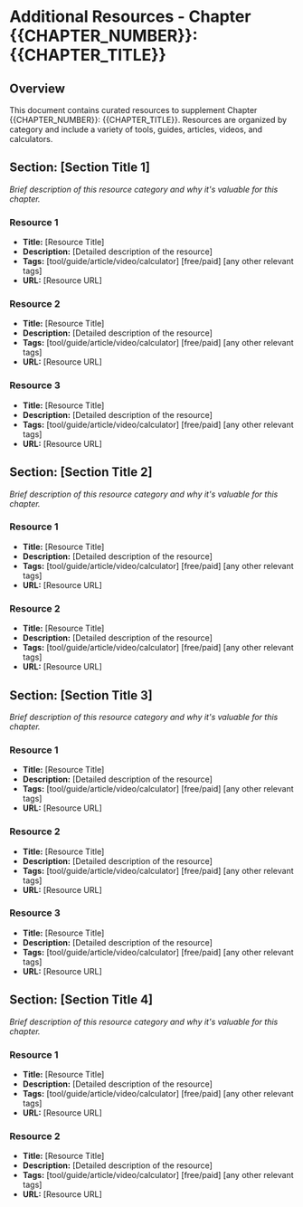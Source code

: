 # Additional Resources - Chapter {{CHAPTER_NUMBER}}: {{CHAPTER_TITLE}}

## Overview
This document contains curated resources to supplement Chapter {{CHAPTER_NUMBER}}: {{CHAPTER_TITLE}}. Resources are organized by category and include a variety of tools, guides, articles, videos, and calculators.

## Section: [Section Title 1]
*Brief description of this resource category and why it's valuable for this chapter.*

### Resource 1
- **Title:** [Resource Title]
- **Description:** [Detailed description of the resource]
- **Tags:** [tool/guide/article/video/calculator] [free/paid] [any other relevant tags]
- **URL:** [Resource URL]

### Resource 2
- **Title:** [Resource Title]
- **Description:** [Detailed description of the resource]
- **Tags:** [tool/guide/article/video/calculator] [free/paid] [any other relevant tags]
- **URL:** [Resource URL]

### Resource 3
- **Title:** [Resource Title]
- **Description:** [Detailed description of the resource]
- **Tags:** [tool/guide/article/video/calculator] [free/paid] [any other relevant tags]
- **URL:** [Resource URL]

## Section: [Section Title 2]
*Brief description of this resource category and why it's valuable for this chapter.*

### Resource 1
- **Title:** [Resource Title]
- **Description:** [Detailed description of the resource]
- **Tags:** [tool/guide/article/video/calculator] [free/paid] [any other relevant tags]
- **URL:** [Resource URL]

### Resource 2
- **Title:** [Resource Title]
- **Description:** [Detailed description of the resource]
- **Tags:** [tool/guide/article/video/calculator] [free/paid] [any other relevant tags]
- **URL:** [Resource URL]

## Section: [Section Title 3]
*Brief description of this resource category and why it's valuable for this chapter.*

### Resource 1
- **Title:** [Resource Title]
- **Description:** [Detailed description of the resource]
- **Tags:** [tool/guide/article/video/calculator] [free/paid] [any other relevant tags]
- **URL:** [Resource URL]

### Resource 2
- **Title:** [Resource Title]
- **Description:** [Detailed description of the resource]
- **Tags:** [tool/guide/article/video/calculator] [free/paid] [any other relevant tags]
- **URL:** [Resource URL]

### Resource 3
- **Title:** [Resource Title]
- **Description:** [Detailed description of the resource]
- **Tags:** [tool/guide/article/video/calculator] [free/paid] [any other relevant tags]
- **URL:** [Resource URL]

## Section: [Section Title 4]
*Brief description of this resource category and why it's valuable for this chapter.*

### Resource 1
- **Title:** [Resource Title]
- **Description:** [Detailed description of the resource]
- **Tags:** [tool/guide/article/video/calculator] [free/paid] [any other relevant tags]
- **URL:** [Resource URL]

### Resource 2
- **Title:** [Resource Title]
- **Description:** [Detailed description of the resource]
- **Tags:** [tool/guide/article/video/calculator] [free/paid] [any other relevant tags]
- **URL:** [Resource URL]